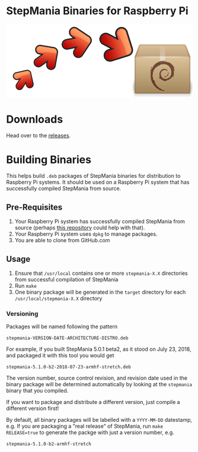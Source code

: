 StepMania Binaries for Raspberry Pi
==============================

![Packaging StepMania on Raspberry Pi](stepmania-deb.png)

Downloads
==============================

Head over to the [releases](https://github.com/SpottyMatt/stepmania-raspi-deb/releases).

Building Binaries
==============================

This helps build `.deb` packages of StepMania binaries for distribution to Raspberry Pi systems.
It should be used on a Raspberry Pi system that has successfully compiled StepMania from source.

Pre-Requisites
-------------------------

1. Your Raspberry Pi system has successfully compiled StepMania from source (perhaps [this repository](https://github.com/SpottyMatt/raspbian-stepmania-build) could help with that).
2. Your Raspberry Pi system uses `dpkg` to manage packages.
3. You are able to clone from GitHub.com

Usage
-------------------------

1. Ensure that `/usr/local` contains one or more `stepmania-X.X` directories from successful compilation of StepMania
2. Run `make`
3. One binary package will be generated in the `target` directory for each `/usr/local/stepmania-X.X` directory

### Versioning

Packages will be named following the pattern

	stepmania-VERSION-DATE-ARCHITECTURE-DISTRO.deb

For example, if you built StepMania 5.0.1 beta2, as it stood on July 23, 2018, and packaged it with this tool you would get

	stepmania-5.1.0-b2-2018-07-23-armhf-stretch.deb

The version number, source control revision, and revision date used in the binary package
will be determined automatically by looking at the `stepmania` binary that you compiled.

If you want to package and distribute a different version, just compile a different version first!

By default, all binary packages will be labelled with a `YYYY-MM-DD` datestamp, e.g.
If you are packaging a "real release" of StepMania,
run `make RELEASE=true` to generate the packge with just a version number, e.g.

	stepmania-5.1.0-b2-armhf-stretch

